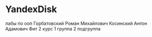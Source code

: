 # YandexDisk
лабы по ооп
Горбатовский Роман Михайлович 
Косинский Антон Адамович
Фит 2 курс 1 группа 2 подгруппа
